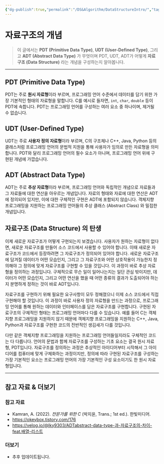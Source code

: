 ```yaml
---
{"dg-publish":true,"permalink":"/DS&Algorithm/DataStructureIntro/","tags":["자료구조","기초"],"created":"2024-01-15T10:00:05.000+09:00","updated":"2024-04-04T17:48:31.733+09:00"}
---
```



# 자료구조의 개념

> 이 글에서는 **PDT (Primitive Data Type)**, **UDT (User-Defined Type)**, 그리고 **ADT (Abstract Data Type)** 가 무엇이며 PDT, UDT, ADT가 어떻게 **자료구조 (Data Structure)** 라는 개념을 구성하는지 알아봅니다.

---

## PDT (Primitive Data Type)
PDT는 주로 **원시 자료형**이라 부르며, 프로그래밍 언어 수준에서 데이터를 담기 위한 가장 기본적인 형태의 자료형을 말합니다. C를 예시로 들자면, `int`, `char`, `double` 등이 PDT에 속합니다. PDT는 프로그래밍 언어를 구성하는 여러 요소 중 하나이며, 제거될 수 없습니다.

## UDT (User-Defined Type)
UDT는 주로 **사용자 정의 자료형**이라 부르며, C의 구조체나 C++, Java, Python 등의 클래스처럼 프로그래밍 언어의 문법적 지원을 통해 사용자가 임의로 만든 자료형을 의미합니다. PDT와 달리 프로그래밍 언어의 필수 요소가 아니며, 프로그래밍 언어 위에 구현된 개념에 가깝습니다.

## ADT (Abstract Data Type)
ADT는 주로 **추상 자료형**이라 부르며, 프로그래밍 언어와 독립적인 개념으로 자료들과 그 자료들에 대한 연산을 아우르는 개념입니다. 자료의 형태와 자료에 대한 연산은 ADT에 정의되어 있지만, 이에 대한 구체적인 구현은 ADT에 포함되지 않습니다. 객체지향 프로그래밍을 지원하는 프로그래밍 언어들의 추상 클래스 (Abstract Class) 와 밀접한 개념입니다.

## 자료구조 (Data Structure) 의 탄생
이제 새로운 자료구조가 어떻게 구현되는지 보겠습니다. 사용자가 원하는 자료형이 없다면, 새로운 자료구조를 만들어 소스 코드에서 사용할 수 있어야 합니다. 이때 새로운 자료구조가 코드에서 등장하려면 그 자료구조가 정의되어 있어야 합니다. 새로운 자료구조에 담겨질 데이터가 어떤 모습인지, 그리고 그 자료구조와 어떤 상호작용이 가능한지 정의해야 그 정의에 맞게 자료구조를 구현할 수 있을 것입니다. 이 과정이 바로 추상 자료형을 정의하는 과정입니다. 구체적으로 무슨 일이 일어나는지는 일단 관심 밖이지만, 데이터가 어떤 모습인지, 그리고 어떤 연산을 했을 때 어떤 종류의 결과가 도출되어야 하는지 분명하게 정하는 것이 바로 ADT입니다.

자료구조를 구현하기 위해 필요한 요구사항이 모두 정해졌으니 이제 소스 코드에서 직접 구현해야 할 것입니다. 이 과정이 바로 사용자 정의 자료형을 만드는 과정으로, 프로그래밍 언어를 통해 원하는 데이터와 인터페이스를 담은 자료구조를 구현합니다. 구현된 자료구조의 구체적인 형태는 프로그래밍 언어마다 다를 수 있습니다. 예를 들어 C는 객체지향 프로그래밍을 지원하지 않기 때문에 객체지향 프로그래밍을 지원하는 C++, Java, Python과 자료구조를 구현한 코드의 전반적인 생김새가 다를 것입니다. 

다만 같은 객체지향 프로그래밍을 지원하는 프로그래밍 언어들일지라도 구체적인 코드는 다 다릅니다. 언어의 문법과 함께 자료구조를 구성하는 기초 요소는 결국 원시 자료형, PDT입니다. 자료구조를 정의하는 과정은 추상적인 아이디어부터 시작해서 그 아이디어를 컴퓨터에 맞게 구체화하는 과정이지만, 정의에 따라 구현된 자료구조를 구성하는 가장 기본적인 요소는 프로그래밍 언어의 가장 기본적인 구성 요소이기도 한 원시 자료형입니다.

---

## 참고 자료 & 더보기

### 참고 자료
+ Kamran, A. (2022). _전문가를 위한 C_ (박지윤, Trans.; 1st ed.). 한빛미디어.
+ https://okeybox.tistory.com/176
+ https://velog.io/@lky9303/ADTabstract-data-type-과-자료구조의-차이-feat.배열-리스트

### 더보기
+ 추후 업데이트됩니다.